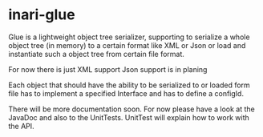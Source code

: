 # inari-glue
Glue is a lightweight object tree serializer, supporting to serialize a whole object tree (in memory) to a certain format like XML or Json or load and instantiate such a object tree from certain file format.

For now there is just XML support
Json support is in planing

Each object that should have the ability to be serialized to or loaded form file has to implement a specified Interface and has to define a configId.

There will be more documentation soon. For now please have a look at the JavaDoc and also to the UnitTests. UnitTest will explain how to work with the API.
